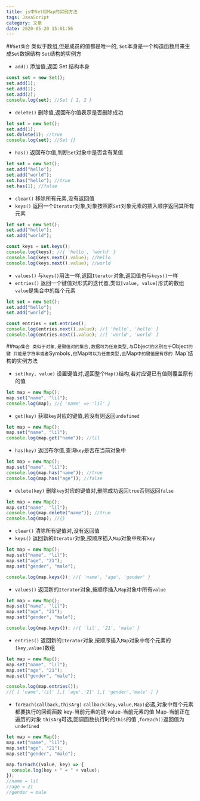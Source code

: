```yaml
---
title: js中Set和Map的实例方法
tags: JavaScript
category: 文章
date: 2020-05-20 15:01:56
---
```


##`Set集合`
类似于数组,但是成员的值都是唯一的, `Set`本身是一个构造函数用来生成`Set`数据结构
`Set`结构的实例方

- `add()`
  添加值,返回 Set 结构本身

```javascript
const set = new Set();
set.add(1);
set.add(1);
set.add(2);
console.log(set); //Set { 1, 2 }
```

- `delete()`
  删除值,返回布尔值表示是否删除成功

```javascript
let set = new Set();
set.add(1);
set.delete(1); //true
console.log(set); //Set {}
```

- `has()`
  返回布尔值,判断`Set`对象中是否含有某值

```javascript
let set = new Set();
set.add("hello");
set.add("world");
set.has("hello"); //true
set.has(1); //false
```

- `clear()`
  移除所有元素,没有返回值
- `keys()`
  返回一个`Iterator`对象,对象按照原`Set`对象元素的插入顺序返回其所有元素

```javascript
let set = new Set();
set.add("hello");
set.add("world");

const keys = set.keys();
console.log(keys); //{ 'hello', 'world' }
console.log(keys.next().value); //hello
console.log(keys.next().value); //world
```

- `values()`
  与`keys()`用法一样,返回`Iterator`对象,返回值也与`keys()`一样
- `entries()`
  返回一个键值对形式的迭代器,类似`[value, value]`形式的数组
  `value`是集合中的每个元素

```javascript
let set = new Set();
set.add("hello");
set.add("world");

const entries = set.entries();
console.log(entries.next().value); //[ 'hello', 'hello' ]
console.log(entries.next().value); //[ 'world', 'world' ]
```

##`Map集合 类似于对象,是键值对的集合,数据可为任意类型,与`Object`的区别在于`Object`的键 只能是字符串或者`Symbols`,但`Map`可以为任意类型,且`Map`中的键值是有序的 `Map`结构的实例方法

- `set(key, value)`
  设置键值对,返回整个`Map()`结构,若对应键已有值则覆盖原有的值

```javascript
let map = new Map();
map.set("name", "lil");
console.log(map); //{ 'name' => 'lil' }
```

- `get(key)`
  获取`key`对应的键值,若没有则返回`undefined`

```javascript
let map = new Map();
map.set("name", "lil");
console.log(map.get("name")); //lil
```

- `has(key)`
  返回布尔值,查询`key`是否在当前对象中

```javascript
let map = new Map();
map.set("name", "lil");
console.log(map.has("name")); //true
console.log(map.has("age")); //false
```

- `delete(key)`
  删除`key`对应的键值对,删除成功返回`true`否则返回`false`

```javascript
let map = new Map();
map.set("name", "lil");
console.log(map.delete("name")); //true
console.log(map); //{}
```

- `clear()`
  清除所有键值对,没有返回值
- `keys()`
  返回新的`Iterator`对象,按顺序插入`Map`对象中所有`key`

```javascript
let map = new Map();
map.set("name", "lil");
map.set("age", "21");
map.set("gender", "male");

console.log(map.keys()); //{ 'name', 'age', 'gender' }
```

- `values()`
  返回新的`Iterator`对象,按顺序插入`Map`对象中所有`value`

```javascript
let map = new Map();
map.set("name", "lil");
map.set("age", "21");
map.set("gender", "male");

console.log(map.keys()); //{ 'lil', '21', 'male' }
```

- `entries()`
  返回新的`Iterator`对象,按顺序插入`Map`对象中每个元素的`[key,value]`数组

```javascript
let map = new Map();
map.set("name", "lil");
map.set("age", "21");
map.set("gender", "male");

console.log(map.entries());
//{ [ 'name','lil' ],[ 'age','21' ],[ 'gender','male' ] }
```

- `forEach(callback,thisArg)`
  `callback(key,value,Map)`必选,对象中每个元素都要执行的回调函数
  key-当前元素的键
  value-当前元素的值
  Map-当前正在遍历的对象
  `thisArg`可选,回调函数执行时的`this`的值 ,`forEach()`返回值为`undefined`

```javascript
let map = new Map();
map.set("name", "lil");
map.set("age", "21");
map.set("gender", "male");

map.forEach((value, key) => {
  console.log(key + " = " + value);
});
//name = lil
//age = 21
//gender = male
```
